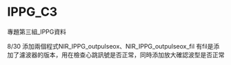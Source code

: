 # IPPG_C3
專題第三組_IPPG資料

8/30
添加兩個程式NIR_IPPG_outpulseox、NIR_IPPG_outpulseox_fil
有fil是添加了濾波器的版本，用在檢查心跳訊號是否正常，同時添加放大確認波型是否正常

